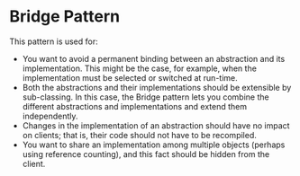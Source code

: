 <h1>Bridge Pattern</h1>

<p>This pattern is used for:</p>

<ul>    
    <li>You want to avoid a permanent binding between an abstraction and its implementation. This might be the case, for example,
    when the implementation must be selected or switched at run-time.
    </li>
    <li>Both the abstractions and their implementations should be extensible by sub-classing. In this case, the Bridge pattern lets you
    combine the different abstractions and implementations and extend them independently.
    </li>
    <li>Changes in the implementation of an abstraction should have no impact on clients; that is, their code should not have to be
    recompiled.
    </li>
    <li>You want to share an implementation among multiple objects (perhaps using reference counting), and this fact should be hidden
    from the client.
    </li>    
</ul>